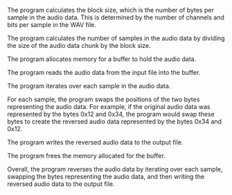 The program calculates the block size, which is the number of bytes per sample in the audio data. This is determined by the number of channels and bits per sample in the WAV file.

The program calculates the number of samples in the audio data by dividing the size of the audio data chunk by the block size.

The program allocates memory for a buffer to hold the audio data.

The program reads the audio data from the input file into the buffer.

The program iterates over each sample in the audio data.

For each sample, the program swaps the positions of the two bytes representing the audio data. For example, if the original audio data was represented by the bytes 0x12 and 0x34, the program would swap these bytes to create the reversed audio data represented by the bytes 0x34 and 0x12.

The program writes the reversed audio data to the output file.

The program frees the memory allocated for the buffer.

Overall, the program reverses the audio data by iterating over each sample, swapping the bytes representing the audio data, and then writing the reversed audio data to the output file.